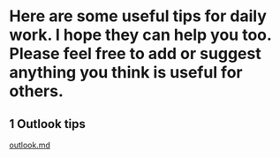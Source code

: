 # Here are some useful tips for daily work. I hope they can help you too. Please feel free to add or suggest anything you think is useful for others.
## 1 Outlook tips
[outlook.md](outlook.md)
